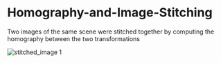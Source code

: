 # Homography-and-Image-Stitching
Two images of the same scene were stitched together by computing the homography between the two transformations


![stitched_image 1](https://user-images.githubusercontent.com/120504031/218332194-1acd35db-4f9a-4e37-90ee-20af65c2e4f8.jpg)
